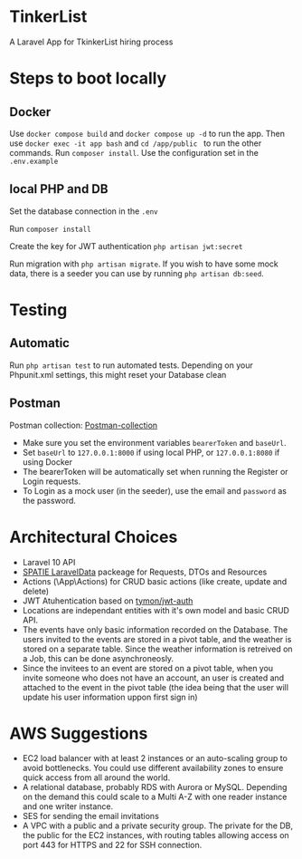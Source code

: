 # TinkerList
A Laravel App for TkinkerList hiring process


# Steps to boot locally
## Docker
Use ```docker compose build``` and ```docker compose up -d``` to run the app.
Then use ```docker exec -it app bash``` and ```cd /app/public ``` to run the other commands.
Run ```composer install```.
Use the configuration set in the ```.env.example```

## local PHP and DB
Set the database connection in the ```.env```

Run ```composer install```

Create the key for JWT authentication
```php artisan jwt:secret```

Run migration with ``` php artisan migrate ```. If you wish to have some mock data, there is a seeder you can use by running ``` php artisan db:seed ```.

# Testing
## Automatic
Run ``` php artisan test ``` to run automated tests. Depending on your Phpunit.xml settings, this might reset your Database clean

## Postman
Postman collection: [Postman-collection](https://drive.google.com/drive/folders/1pjSektlMsgep1aEX4ceXqUMdIiiTuXu4?usp=sharing)
* Make sure you set the environment variables ```bearerToken``` and ```baseUrl```.
* Set ```baseUrl``` to ```127.0.0.1:8000``` if using local PHP, or ```127.0.0.1:8080``` if using Docker
* The bearerToken will be automatically set when running the Register or Login requests. 
* To Login as a mock user (in the seeder), use the email and ```password``` as the password.

# Architectural Choices
* Laravel 10 API
* [SPATIE LaravelData](https://spatie.be/docs/laravel-data/v4/introduction) packeage for Requests, DTOs and Resources
* Actions (\App\Actions) for CRUD basic actions (like create, update and delete)
* JWT Atuhentication based on [tymon/jwt-auth](https://jwt-auth.readthedocs.io/en/develop/)
* Locations are independant entities with it's own model and basic CRUD API.
* The events have only basic information recorded on the Database. The users invited to the events are stored in a pivot table, and the weather is stored on a separate table. Since the weather information is retreived on a Job, this can be done asynchroneosly.
* Since the invitees to an event are stored on a pivot table, when you invite someone who does not have an account, an user is created and attached to the event in the pivot table (the idea being that the user will update his user information uppon first sign in)

# AWS Suggestions
* EC2 load balancer with at least 2 instances or an auto-scaling group to avoid bottlenecks. You could use different availability zones to ensure quick access from all around the world.
* A relational database, probably RDS with Aurora or MySQL. Depending on the demand this could scale to a Multi A-Z with one reader instance and one writer instance.
* SES for sending the email invitations
* A VPC with a public and a private security group. The private for the DB, the public for the EC2 instances, with routing tables allowing access on port 443 for HTTPS and 22 for SSH connection.